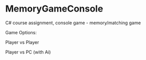 # MemoryGameConsole
C# course assignment, console game - memory/matching game

Game Options:

Player vs Player

Player vs PC (with Ai)
